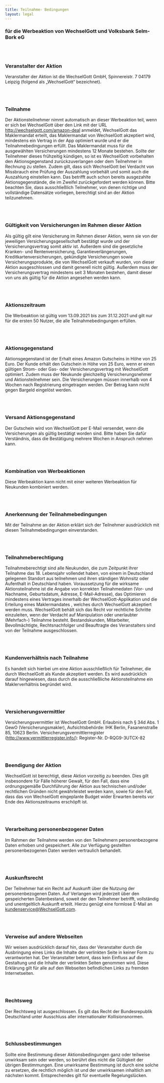 ```yaml
---
title: Teilnahme- Bedingungen 
layout: legal
---
```


### für die Werbeaktion von WechselGott und Volksbank Selm-Bork eG

<br>
<br>

### Veranstalter der Aktion

Veranstalter der Aktion ist die WechselGott GmbH, Spinnereistr. 7 04179 Leipzig (folgend als „WechselGott“ bezeichnet).

<br>
<br>

### Teilnahme

Der Aktionsteilnehmer nimmt automatisch an dieser Werbeaktion teil, wenn er sich bei WechselGott über den Link mit der
URL http://wechselgott.com/amazon-deal anmeldet, WechselGott das Maklermandat erteilt, das Maklermandat von WechselGott
akzeptiert wird, mindestens ein Vertrag in der App optimiert wurde und er die Teilnahmebedingungen erfüllt. Das
Maklermandat muss für die ausgewählten Versicherungen mindestens 12 Monate bestehen. Sollte der Teilnehmer dieses
frühzeitig kündigen, so ist es WechselGott vorbehalten den Aktionsgegenstand zurückzuverlangen oder dem Teilnehmer in
Rechnung zu stellen. Zudem gilt, dass sich WechselGott bei Verdacht von Missbrauch eine Prüfung der Auszahlung vorbehält
und somit auch die Auszahlung einstellen kann. Das betrifft auch schon bereits ausgezahlte Aktionsgegenstände, die im
Zweifel zurückgefordert werden können. Bitte beachten Sie, dass ausschließlich Teilnehmer, von denen richtige und
vollständige Datensätze vorliegen, berechtigt sind an der Aktion teilzunehmen.

<br>
<br>

### Gültigkeit von Versicherungen im Rahmen dieser Aktion

Als gültig gilt eine Versicherung im Rahmen dieser Aktion, wenn sie von der jeweiligen Versicherungsgesellschaft
bestätigt wurde und der Versicherungsvertrag somit aktiv ist. Außerdem sind die gesetzliche Kranken- und
Rentenversicherung, Garantieverlängerungen, Kreditkartenversicherungen, gekündigte Versicherungen sowie
Versicherungsprodukte, die von WechselGott verkauft wurden, von dieser Aktion ausgeschlossen und damit generell nicht
gültig. Außerdem muss der Versicherungsvertrag mindestens seit 3 Monaten bestehen, damit dieser von uns als gültig für
die Aktion angesehen werden kann.

<br>
<br>

### Aktionszeitraum

Die Werbeaktion ist gültig vom 13.09.2021 bis zum 31.12.2021 und gilt nur für die ersten 50 Nutzer, die alle
Teilnahmebedingungen erfüllen.

<br>
<br>

### Aktionsgegenstand

Aktionsgegenstand ist der Erhalt eines Amazon Gutscheins in Höhe von 25 Euro. Der Kunde erhält den Gutschein in Höhe von
25 Euro, wenn er einen gültigen Strom- oder Gas- oder Versicherungsvertrag mit WechselGott optimiert. Zudem muss der
Neukunde gleichzeitig Versicherungsnehmer und Aktionsteilnehmer sein. Die Versicherungen müssen innerhalb von 4 Wochen
nach Registrierung eingetragen werden. Der Betrag kann nicht gegen Bargeld eingelöst werden.

<br>
<br>

### Versand Aktionsgegenstand

Der Gutschein wird von WechselGott per E-Mail versendet, wenn die Versicherungen als gültig bestätigt worden sind. Bitte
haben Sie dafür Verständnis, dass die Bestätigung mehrere Wochen in Anspruch nehmen kann.


<br>
<br>

### Kombination von Werbeaktionen

Diese Werbeaktion kann nicht mit einer weiteren Werbeaktion für Neukunden kombiniert werden.

<br>
<br>

### Anerkennung der Teilnahmebedingungen

Mit der Teilnahme an der Aktion erklärt sich der Teilnehmer ausdrücklich mit diesen Teilnahmebedingungen einverstanden.

<br>
<br>

### Teilnahmeberechtigung

Teilnahmeberechtigt sind alle Neukunden, die zum Zeitpunkt ihrer Teilnahme das 18. Lebensjahr vollendet haben, von einem
in Deutschland gelegenen Standort aus teilnehmen und ihren ständigen Wohnsitz oder Aufenthalt in Deutschland haben.
Voraussetzung für die wirksame Aktionsteilnahme ist die Angabe von korrekten Teilnahmedaten (Vor- und Nachname,
Geburtsdatum, Adresse, E-Mail-Adresse), das Optimieren mindestens eines Vertrages innerhalb der WechselGott-Applikation
und die Erteilung eines Maklermandates , welches durch WechselGott akzeptiert werden muss. WechselGott behält sich das
Recht vor rechtliche Schritte einzuleiten, wenn der Verdacht auf Manipulation oder unerlaubter (Mehrfach-) Teilnahme
besteht. Bestandskunden, Mitarbeiter, Bevollmächtigte, Rechtsnachfolger und Beauftragte des Veranstalters sind von der
Teilnahme ausgeschlossen.

<br>
<br>

### Kundenverhältnis nach Teilnahme

Es handelt sich hierbei um eine Aktion ausschließlich für Teilnehmer, die durch WechselGott als Kunde akzeptiert werden.
Es wird ausdrücklich darauf hingewiesen, dass durch die ausschließliche Aktionsteilnahme ein Maklerverhältnis begründet
wird.

<br>
<br>

### Versicherungsvermittler

Versicherungsvermittler ist WechselGott GmbH. Erlaubnis nach § 34d Abs. 1 GewO (Versicherungsmakler), Aufsichtsbehörde:
IHK Berlin, Fasanenstraße 85, 10623 Berlin. Versicherungsvermittlerregister (http://www.vermittlerregister.info/):
Register-Nr. D-RQG9-3UTCX-82

<br>
<br>

### Beendigung der Aktion

WechselGott ist berechtigt, diese Aktion vorzeitig zu beenden. Dies gilt insbesondere für Fälle höherer Gewalt, für den
Fall, dass eine ordnungsgemäße Durchführung der Aktion aus technischen und/oder rechtlichen Gründen nicht gewährleistet
werden kann, sowie für den Fall, dass das von WechselGott eingeplante Budget wider Erwarten bereits vor Ende des
Aktionszeitraums erschöpft ist.

<br>
<br>

### Verarbeitung personenbezogener Daten

Im Rahmen der Teilnahme werden von den Teilnehmern personenbezogene Daten erhoben und gespeichert. Alle zur Verfügung
gestellten personenbezogenen Daten werden vertraulich behandelt.

<br>
<br>

### Auskunftsrecht

Der Teilnehmer hat ein Recht auf Auskunft über die Nutzung der personenbezogenen Daten. Auf Verlangen wird jederzeit
über den gespeicherten Datenbestand, soweit der den Teilnehmer betrifft, vollständig und unentgeltlich Auskunft erteilt.
Hierzu genügt eine formlose E-Mail an kundenservice@WechselGott.com.

<br>
<br>

### Verweise auf andere Webseiten

Wir weisen ausdrücklich darauf hin, dass der Veranstalter durch die Ausbringung eines Links die Inhalte der verlinkten
Seite in keiner Form zu verantworten hat. Der Veranstalter betont, dass kein Einfluss auf die Gestaltung und die Inhalte
der verlinkten Seiten genommen wird. Diese Erklärung gilt für alle auf den Webseiten befindlichen Links zu fremden
Internetseiten.

<br>
<br>

### Rechtsweg

Der Rechtsweg ist ausgeschlossen. Es gilt das Recht der Bundesrepublik Deutschland unter Ausschluss aller
internationaler Kollisionsnormen.

<br>
<br>

### Schlussbestimmungen

Sollte eine Bestimmung dieser Aktionsbedingungen ganz oder teilweise unwirksam sein oder werden, so berührt dies nicht
die Gültigkeit der übrigen Bestimmungen. Eine unwirksame Bestimmung ist durch eine solche zu ersetzen, die rechtlich
möglich ist und der unwirksamen inhaltlich am nächsten kommt. Entsprechendes gilt für eventuelle Regelungslücken.